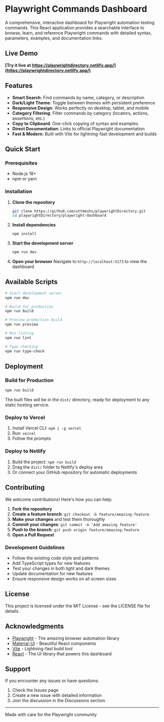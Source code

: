 # Playwright Commands Dashboard

A comprehensive, interactive dashboard for Playwright automation testing commands. This React application provides a searchable interface to browse, learn, and reference Playwright commands with detailed syntax, parameters, examples, and documentation links.

## Live Demo

**[Try it live at https://playwrightdirectory.netlify.app/](https://playwrightdirectory.netlify.app/)**

## Features

- **Smart Search**: Find commands by name, category, or description
- **Dark/Light Theme**: Toggle between themes with persistent preference
- **Responsive Design**: Works perfectly on desktop, tablet, and mobile
- **Category Filtering**: Filter commands by category (locators, actions, assertions, etc.)
- **Copy to Clipboard**: One-click copying of syntax and examples
- **Direct Documentation**: Links to official Playwright documentation
- **Fast & Modern**: Built with Vite for lightning-fast development and builds

## Quick Start

### Prerequisites

- Node.js 18+ 
- npm or yarn

### Installation

1. **Clone the repository**
   ```bash
   git clone https://github.com/uttmeshs/playwrightDirectory.git
   cd playwrightDirectory/playwright-dashboard
   ```

2. **Install dependencies**
   ```bash
   npm install
   ```

3. **Start the development server**
   ```bash
   npm run dev
   ```

4. **Open your browser**
   Navigate to `http://localhost:5173` to view the dashboard

## Available Scripts

```bash
# Start development server
npm run dev

# Build for production
npm run build

# Preview production build
npm run preview

# Run linting
npm run lint

# Type checking
npm run type-check
```



## Deployment

### Build for Production

```bash
npm run build
```

The built files will be in the `dist/` directory, ready for deployment to any static hosting service.

### Deploy to Vercel

1. Install Vercel CLI: `npm i -g vercel`
2. Run: `vercel`
3. Follow the prompts

### Deploy to Netlify

1. Build the project: `npm run build`
2. Drag the `dist/` folder to Netlify's deploy area
3. Or connect your GitHub repository for automatic deployments

## Contributing

We welcome contributions! Here's how you can help:

1. **Fork the repository**
2. **Create a feature branch**: `git checkout -b feature/amazing-feature`
3. **Make your changes** and test them thoroughly
4. **Commit your changes**: `git commit -m 'Add amazing feature'`
5. **Push to the branch**: `git push origin feature/amazing-feature`
6. **Open a Pull Request**

### Development Guidelines

- Follow the existing code style and patterns
- Add TypeScript types for new features
- Test your changes in both light and dark themes
- Update documentation for new features
- Ensure responsive design works on all screen sizes

## License

This project is licensed under the MIT License - see the LICENSE file for details.

## Acknowledgments

- [Playwright](https://playwright.dev/) - The amazing browser automation library
- [Material-UI](https://mui.com/) - Beautiful React components
- [Vite](https://vitejs.dev/) - Lightning-fast build tool
- [React](https://react.dev/) - The UI library that powers this dashboard

## Support

If you encounter any issues or have questions:

1. Check the Issues page
2. Create a new issue with detailed information
3. Join the discussion in the Discussions section

---

Made with care for the Playwright community

